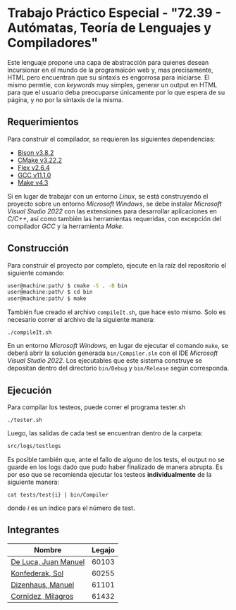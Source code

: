 # Trabajo Práctico Especial - "72.39 - Autómatas, Teoría de Lenguajes y Compiladores"

Este lenguaje propone una capa de abstracción para quienes desean incursionar en el mundo de la programaicón web y, mas precisamente, HTML pero encuentran que su sintaxis es engorrosa para iniciarse. El mismo permtie, con *keywords* muy simples, generar un output en HTML para que el usuario deba preocuparse únicamente por lo que espera de su página, y no por la sintaxis de la misma. 

## Requerimientos

Para construir el compilador, se requieren las siguientes dependencias:

* [Bison v3.8.2](https://www.gnu.org/software/bison/)
* [CMake v3.22.2](https://cmake.org/)
* [Flex v2.6.4](https://github.com/westes/flex)
* [GCC v11.1.0](https://gcc.gnu.org/)
* [Make v4.3](https://www.gnu.org/software/make/)

Si en lugar de trabajar con un entorno _Linux_, se está construyendo el proyecto sobre un entorno _Microsoft Windows_, se debe instalar _Microsoft Visual Studio 2022_ con las extensiones para desarrollar aplicaciones en _C/C++_, así como también las herramientas requeridas, con excepción del compilador _GCC_ y la herramienta _Make_.

## Construcción

Para construir el proyecto por completo, ejecute en la raíz del repositorio el siguiente comando:

```bash
user@machine:path/ $ cmake -S . -B bin
user@machine:path/ $ cd bin
user@machine:path/ $ make
```
También fue creado el archivo `compileIt.sh`, que hace esto mismo. Solo es necesario correr el archivo de la siguiente manera:

```
./compileIt.sh
```

En un entorno _Microsoft Windows_, en lugar de ejecutar el comando `make`, se deberá abrir la solución generada `bin/Compiler.sln` con el IDE _Microsoft Visual Studio 2022_. Los ejecutables que este sistema construye se depositan dentro del directorio `bin/Debug` y `bin/Release` según corresponda.

## Ejecución

Para compilar los testeos, puede correr el programa tester.sh

```
./tester.sh
```

Luego, las salidas de cada test se encuentran dentro de la carpeta:

```bash
src/logs/testlogs
```

Es posible también que, ante el fallo de alguno de los tests, el output no se guarde en los logs dado que pudo haber finalizado de manera abrupta. Es por eso que se recomienda ejecutar los testeos **individualmente** de la siguiente manera:
```
cat tests/test{i} | bin/Compiler
```
donde _i_ es un índice para el número de test.

## Integrantes
Nombre | Legajo
-------|--------
[De Luca, Juan Manuel](https://github.com/juandl14) | 60103
[Konfederak, Sol](https://github.com/solkonfe) | 60255
[Dizenhaus, Manuel](https://github.com/ManuelDizen) | 61101
[Cornidez, Milagros](https://github.com/mcornidez) | 61432

